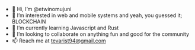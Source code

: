- 👋 Hi, I’m @etwinomujuni
- 👀 I’m interested in web and mobile systems and yeah, you guessed it; BLOCKCHAIN 
- 🌱 I’m currently learning Javascript and Rust
- 💞️ I’m looking to collaborate on anything fun and good for the community
- 📫 Reach me at tevarist94@gmail.com

<!---
etwinomujuni/etwinomujuni is a ✨ special ✨ repository because its `README.md` (this file) appears on your GitHub profile.
You can click the Preview link to take a look at your changes.
--->
